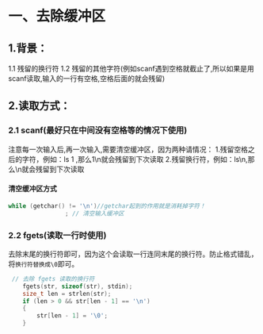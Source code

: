 # 一、去除缓冲区
## 1.背景：
1.1 残留的换行符
1.2 残留的其他字符(例如scanf遇到空格就截止了,所以如果是用scanf读取,输入的一行有空格,空格后面的就会残留)

## 2.读取方式：
### 2.1 scanf(最好只在中间没有空格等的情况下使用)
 注意每一次输入后,再一次输入,需要清空缓冲区，因为两种请情况：
 1.残留空格之后的字符，例如：ls 1 ,那么1\n就会残留到下次读取
 2.残留换行符，例如：ls\n,那么\n就会残留到下次读取

#### 清空缓冲区方式
```c
while (getchar() != '\n')//getchar起到的作用就是消耗掉字符！
                ; // 清空输入缓冲区
```

### 2.2 fgets(读取一行时使用)
去除末尾的换行符即可，因为这个会读取一行连同末尾的换行符。防止格式错乱，将`换行符替换成\0`即可。
```c
 // 去除 fgets 读取的换行符
    fgets(str, sizeof(str), stdin);
    size_t len = strlen(str);
    if (len > 0 && str[len - 1] == '\n')
    {
        str[len - 1] = '\0';
    }
```